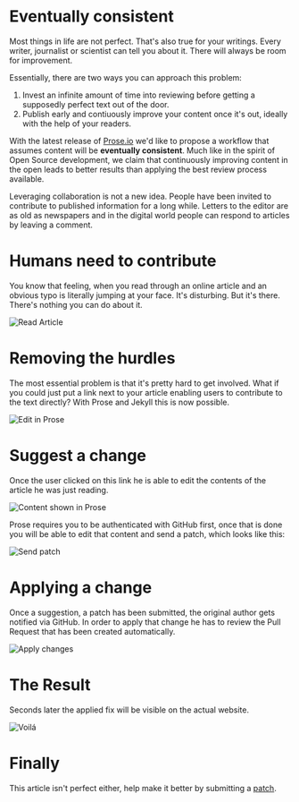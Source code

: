 # Eventually consistent

Most things in life are not perfect. That's also true for your writings. Every writer, journalist or scientist can tell you about it. There will always be room for improvement.

Essentially, there are two ways you can approach this problem:

1. Invest an infinite amount of time into reviewing before getting a supposedly perfect text out of the door.
2. Publish early and contiuously improve your content once it's out, ideally with the help of your readers.

With the latest release of [Prose.io](http://prose.io) we'd like to propose a workflow that assumes content will be **eventually consistent**. Much like in the spirit of Open Source development, we claim that continuously improving content in the open leads to better results than applying the best review process available.

Leveraging collaboration is not a new idea. People have been invited to contribute to published information for a long while. Letters to the editor are as old as newspapers and in the digital world people can respond to articles by leaving a comment.


# Humans need to contribute

You know that feeling, when you read through an online article and an obvious typo is literally jumping at your face. It's disturbing. But it's there. There's nothing you can do about it.

![Read Article](http://farm8.staticflickr.com/7136/7686114380_53c5cc53f0.jpg)


# Removing the hurdles

The most essential problem is that it's pretty hard to get involved. What if you could just put a link next to your article enabling users to contribute to the text directly? With Prose and Jekyll this is now possible.

![Edit in Prose](http://farm9.staticflickr.com/8429/7686113722_2e2044fdff.jpg)


# Suggest a change

Once the user clicked on this link he is able to edit the contents of the article he was just reading.

![Content shown in Prose](http://farm9.staticflickr.com/8426/7686114230_c5bc0b2927.jpg)

Prose requires you to be authenticated with GitHub first, once that is done you will be able to edit that content and send a patch, which looks like this:

![Send patch](http://farm8.staticflickr.com/7277/7686114584_47440d2783.jpg)


# Applying a change

Once a suggestion, a patch has been submitted, the original author gets notified via GitHub. In order to apply that change he has to review the Pull Request that has been created automatically.

![Apply changes](http://farm9.staticflickr.com/8421/7686113582_ae24d9fcd4.jpg)

# The Result

Seconds later the applied fix will be visible on the actual website.

![Voilá](http://farm8.staticflickr.com/7107/7686113394_48d9fb649a.jpg)


# Finally

This article isn't perfect either, help make it better by submitting a [patch](http://prose.io/#developmentseed/developmentseed.github.com/edit/master/_posts/blog-2012/2012-07-31-eventually-consistent.md).